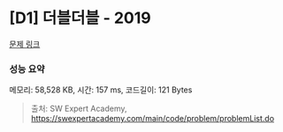 # [D1] 더블더블 - 2019 

[문제 링크](https://swexpertacademy.com/main/code/problem/problemDetail.do?contestProbId=AV5QDEX6AqwDFAUq) 

### 성능 요약

메모리: 58,528 KB, 시간: 157 ms, 코드길이: 121 Bytes



> 출처: SW Expert Academy, https://swexpertacademy.com/main/code/problem/problemList.do